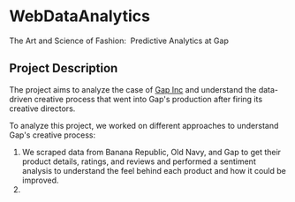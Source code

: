 # WebDataAnalytics
The Art and Science of Fashion: ​ Predictive Analytics at Gap​

## Project Description
The project aims to analyze the case of [Gap Inc](https://github.com/MonaDuvvapu/WebDataAnalytics/blob/main/517115-PDF-ENG.pdf) and understand the data-driven creative process that went into Gap's production after firing its creative directors. 

To analyze this project, we worked on different approaches to understand Gap's creative process:

1. We scraped data from Banana Republic, Old Navy, and Gap to get their product details, ratings, and reviews and performed a sentiment analysis to understand the feel behind each product and how it could be improved.
2. 


